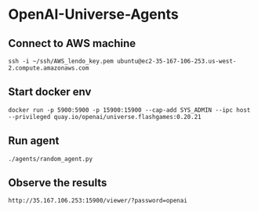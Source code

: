 # OpenAI-Universe-Agents



## Connect to AWS machine
`ssh -i ~/ssh/AWS_lendo_key.pem ubuntu@ec2-35-167-106-253.us-west-2.compute.amazonaws.com`

## Start docker env
`docker run -p 5900:5900 -p 15900:15900 --cap-add SYS_ADMIN --ipc host --privileged quay.io/openai/universe.flashgames:0.20.21`

## Run agent
`./agents/random_agent.py`

## Observe the results
`http://35.167.106.253:15900/viewer/?password=openai`
